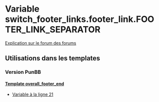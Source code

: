 # Variable switch_footer_links.footer_link.FOOTER_LINK_SEPARATOR
[Explication sur le forum des forums](http://forum.forumactif.com/t294113-listing-des-variables#switch_footer_links.footer_link.FOOTER_LINK_SEPARATOR)
## Utilisations dans les templates
### Version PunBB
#### [Template overall_footer_end](punbb/overall_footer_end.md)
* [Variable à la ligne 21](../punbb/overall_footer_end.tpl#L21)